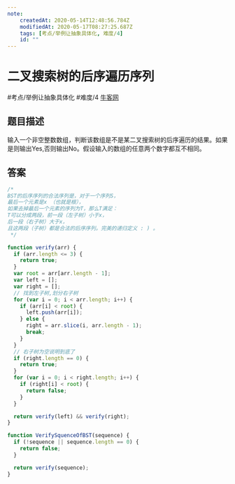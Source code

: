 ```yaml
---
note:
    createdAt: 2020-05-14T12:48:56.784Z
    modifiedAt: 2020-05-17T08:27:25.687Z
    tags: [考点/举例让抽象具体化, 难度/4]
    id: ""
---
```

# 二叉搜索树的后序遍历序列
#考点/举例让抽象具体化 #难度/4  [牛客网](https://www.nowcoder.com/practice/a861533d45854474ac791d90e447bafd?tpId=13&tqId=11176&tPage=4&rp=4&ru=/ta/coding-interviews&qru=/ta/coding-interviews/question-ranking)
<!-- @crossnote.comment "id":"b371c7d5-193b-4993-b487-69df83f7f80f" -->  
## 题目描述
输入一个非空整数数组，判断该数组是不是某二叉搜索树的后序遍历的结果。如果是则输出Yes,否则输出No。假设输入的数组的任意两个数字都互不相同。

## 答案

```javascript
/*
BST的后序序列的合法序列是，对于一个序列S，
最后一个元素是x （也就是根），
如果去掉最后一个元素的序列为T，那么T满足：
T可以分成两段，前一段（左子树）小于x，
后一段（右子树）大于x，
且这两段（子树）都是合法的后序序列。完美的递归定义 : ) 。
 */

function verify(arr) {
  if (arr.length <= 3) {
    return true;
  }
  var root = arr[arr.length - 1];
  var left = [];
  var right = [];
  // 找到左子树,划分右子树
  for (var i = 0; i < arr.length; i++) {
    if (arr[i] < root) {
      left.push(arr[i]);
    } else {
      right = arr.slice(i, arr.length - 1);
      break;
    }
  }
  // 右子树为空说明到底了
  if (right.length == 0) {
    return true;
  }
  for (var i = 0; i < right.length; i++) {
    if (right[i] < root) {
      return false;
    }
  }

  return verify(left) && verify(right);
}

function VerifySquenceOfBST(sequence) {
  if (!sequence || sequence.length == 0) {
    return false;
  }

  return verify(sequence);
}
```